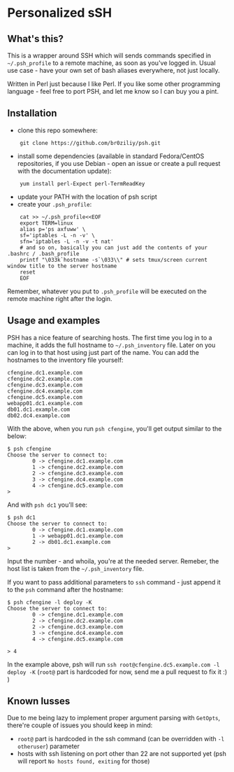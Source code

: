 # Personalized sSH

## What's this?

This is a wrapper around SSH which will sends commands specified in `~/.psh_profile` to a remote machine, as
soon as you've logged in. Usual use case - have your own set of bash aliases
everywhere, not just locally.

Written in Perl just because I like Perl. If you like some other programming
language - feel free to port PSH, and let me know so I can buy you a pint.

## Installation

* clone this repo somewhere:

```
    git clone https://github.com/br0ziliy/psh.git
```

* install some dependencies (available in standard Fedora/CentOS repositories,
    if you use Debian - open an issue or create a pull request with the
    documentation update):

```
    yum install perl-Expect perl-TermReadKey
```

* update your PATH with the location of psh script
* create your `.psh_profile`:

```
    cat >> ~/.psh_profile<<EOF
    export TERM=linux
    alias p='ps axfuww' \
    sf='iptables -L -n -v' \
    sfn='iptables -L -n -v -t nat'
    # and so on, basically you can just add the contents of your .bashrc / .bash_profile
    printf "\033k`hostname -s`\033\\" # sets tmux/screen current window title to the server hostname
    reset
    EOF
```

Remember, whatever you put to `.psh_profile` will be executed on the remote
machine right after the login.

## Usage and examples

PSH has a nice feature of searching hosts.
The first time you log in to a machine, it adds the full hostname to
`~/.psh_inventory` file. Later on you can log in to that host using just part of
the name.
You can add the hostnames to the inventory file yourself:

```
cfengine.dc1.example.com
cfengine.dc2.example.com
cfengine.dc3.example.com
cfengine.dc4.example.com
cfengine.dc5.example.com
webapp01.dc1.example.com
db01.dc1.example.com
db02.dc4.example.com
```

With the above, when you run `psh cfengine`, you'll get output similar to the
below:

```
$ psh cfengine
Choose the server to connect to:
        0 -> cfengine.dc1.example.com
        1 -> cfengine.dc2.example.com
        2 -> cfengine.dc3.example.com
        3 -> cfengine.dc4.example.com
        4 -> cfengine.dc5.example.com
> 
```

And with `psh dc1` you'll see:

```
$ psh dc1
Choose the server to connect to:
        0 -> cfengine.dc1.example.com
        1 -> webapp01.dc1.example.com
        2 -> db01.dc1.example.com
>
```

Input the number - and whoila, you're at the needed server.
Remeber, the host list is taken from the `~/.psh_inventory` file.

If you want to pass additional parameters to `ssh` command - just append it to
the `psh` command after the hostname:

```
$ psh cfengine -l deploy -K
Choose the server to connect to:
        0 -> cfengine.dc1.example.com
        2 -> cfengine.dc2.example.com
        2 -> cfengine.dc3.example.com
        3 -> cfengine.dc4.example.com
        4 -> cfengine.dc5.example.com

> 4
```

In the example above, psh will run `ssh root@cfengine.dc5.example.com -l deploy -K` (`root@` part is hardcoded for now, send me a pull request to fix it :) )

## Known Iusses

Due to me being lazy to implement proper argument parsing with `GetOpts`, there're couple of
issues you should keep in mind:

- `root@` part is hardcoded in the ssh command (can be overridden with `-l otheruser`) parameter
- hosts with ssh listening on port other than 22 are not supported yet (psh will
    report `No hosts found, exiting` for those)
